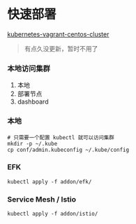 # 快速部署

[kubernetes-vagrant-centos-cluster](https://github.com/rootsongjc/kubernetes-vagrant-centos-cluster)

> 有点久没更新，暂时不用了


### 本地访问集群

1. 本地
2. 部署节点
3. dashboard

### 本地

```
# 只需要一个配置 kubectl 就可以访问集群
mkdir -p ~/.kube
cp conf/admin.kubeconfig ~/.kube/config
```

### EFK

```
kubectl apply -f addon/efk/
```

### Service Mesh / Istio

```
kubectl apply -f addon/istio/
```
